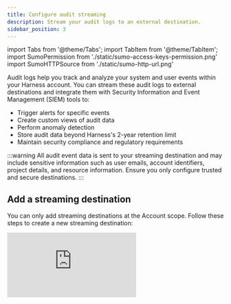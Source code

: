 ```yaml
---
title: Configure audit streaming
description: Stream your audit logs to an external destination.
sidebar_position: 3
---
```


import Tabs from '@theme/Tabs';
import TabItem from '@theme/TabItem';
import SumoPermission from './static/sumo-access-keys-permission.png'
import SumoHTTPSource from './static/sumo-http-url.png'

Audit logs help you track and analyze your system and user events within your Harness account. You can stream these audit logs to external destinations and integrate them with Security Information and Event Management (SIEM) tools to:

- Trigger alerts for specific events
- Create custom views of audit data
- Perform anomaly detection
- Store audit data beyond Harness's 2-year retention limit
- Maintain security compliance and regulatory requirements

:::warning
All audit event data is sent to your streaming destination and may include sensitive information such as user emails, account identifiers, project details, and resource information. Ensure you only configure trusted and secure destinations.
:::

## Add a streaming destination

You can only add streaming destinations at the Account scope. Follow these steps to create a new streaming destination:

<Tabs>
<TabItem value="interactive" label="Interactive">
    <iframe
    src="https://app.tango.us/app/embed/8ac0ca21-8490-472e-bcdf-036c4aebe816"
    style={{ minHeight: '640px', width: '100%' }}
    sandbox="allow-scripts allow-top-navigation-by-user-activation allow-popups allow-same-origin"
    security="restricted"
    title="Apply Branding Changes in Harness"
    referrerPolicy="strict-origin-when-cross-origin"
    frameBorder="0"
    webkitAllowFullScreen
    mozAllowFullScreen
    allowFullScreen
    />
</TabItem>
<TabItem value="manual" label="Manual">

1. In your Harness account, select **Account Settings**.

2. Navigate to **Security and Governance** > **Audit Trail** > **Audit Log Streaming**.

3. Select **New Streaming Destination** to open the configuration settings.

4. Enter a name for the streaming destination.

5. (Optional) Enter a description and tag(s) for the streaming destination.

6. Select **Continue** to proceed.
</TabItem>
</Tabs>

## Configure the streaming connector

Once a streaming destination is added, you're ready to configure the streaming connector. For object storage services(AWS S3), you can choose to stream audit events in either JSON and NDJSON formats.

<Tabs>
<TabItem value="S3" label="Amazon S3" default>

To configure the Amazon S3 streaming connector:

1. Select **Amazon S3**.

2. In **Select Connector**, select an existing AWS Cloud Provider connector or create a new one.

   You must use the **Connect through a Harness Delegate** connectivity mode option when you set up your AWS Cloud Provider connector. Audit streaming does not support the **Connect through Harness Platform** connector option.

   Go to [Add an AWS connector](../../connectors/cloud-providers/add-aws-connector.md) for steps to create a new AWS Cloud Provider connector.

3. Select **Apply Selected**.

4. Select the **Format** of the data — either [JSON or NDJSON](#example-audit-event).

  :::note
  [NDJSON](https://en.wikipedia.org/wiki/JSON_streaming#Newline-delimited_JSON) format is supported in Harness Delegate version 25.10.87100 or later. 
  :::

    ![](./static/streaming-connector-aws-format.png)

5. In **Amazon S3 Bucket**, enter the bucket name.

   Harness writes all the streaming records to this destination.

   ![](../../governance/audit-trail/static/streaming-connector.png)

6. Select **Save** and **Continue**.

7. After the connection test is successful, select **Finish**.

   The streaming destination gets configured and appears in the list of destinations under **Audit Log Streaming**. By default the destination is inactive.

  **Amazon S3 audit file details**

  Here is an example of an audit stream file in one of the Amazon S3 buckets.

  ![](../../governance/audit-trail/static/s3-auditstream-file.png)

</TabItem>
<TabItem value="GCS" label="GCP GCS" default>

:::note
Currently, this feature is behind the feature flag `PL_GCP_GCS_STREAMING_DESTINATION_ENABLED`. Additionally, if you are using OIDC credentials, you will need the `PL_GCP_OIDC_AUTHENTICATION` feature flag. 

Contact [Harness Support](mailto:support@harness.io) to enable the feature.
:::

To configure the GCP GCS streaming connector:

1. Select **GCP GCS**.

2. In **Select Connector**, select an existing GCP connector or create a new one.

   You can use either the **Connect through a Harness Delegate** or **Connect through Harness Platform** connectivity mode options when setting up your GCP connector. Audit streaming supports both options.

   Go to [Add an GCP connector](../../connectors/cloud-providers/connect-to-google-cloud-platform-gcp.md) for steps to create a new GCP Provider connector.

3. Select **Apply Selected**.

4. In **Google Cloud Storage Bucket**, enter the bucket name. Harness writes all the streaming records to this destination.

    ![](./static/streaming-connector-gcp.png)

5. Select **Save** and **Continue**.

6. After the connection test is successful, select **Finish**.

   The streaming destination gets configured and appears in the list of destinations under **Audit Log Streaming**. By default the destination is inactive.

</TabItem>
<TabItem value="Splunk" label="Splunk">

:::note
Currently, this feature is behind the feature flag `PL_AUDIT_STREAMING_USING_SPLUNK_HEC_ENABLE` and requires Harness Delegate version 82500 or later. Contact [Harness Support](mailto:support@harness.io) to enable the feature.
:::

:::info
Splunk audit log streaming is compatible with Splunk enterprise and SaaS.
:::

To configure the Splunk streaming connector:

1. Select **Splunk**.

2. In **Select Connector**, select an existing Splunk connector or create a new one.

   :::important
   When you set up your Splunk connector, you must:

   - Select HEC Authentication
   - Set up and use your Splunk HEC token.
   - Use the **Connect through a Harness Delegate** connectivity mode option. Audit streaming does not support the **Connect through Harness Platform** connector option.

3. Select **Apply Selected**, then select **Save and Continue**.

4. Select the **Format** of the data — either JSON or NDJSON.

5. After the connection test is successful, select **Finish**.

   The streaming destination gets configured and appears in the list of destinations under **Audit Log Streaming**. By default the destination is inactive.

:::info troubleshoot HEC configurations
At times, you might experience issues with the HEC connector. Here are some troubleshooting steps you can take to resolve common issues.

- You should set HEC connectors without a declared `SourceType`. Although the data will be JSON-formatted, it is not declared as such. Setting a `SourceType` as `JSON` might filter data from the stream.

   ![](../../governance/audit-trail/static/hec_connector_notype.png)

- Harness utilizes the following [standard endpoints](https://docs.splunk.com/Documentation/Splunk/9.2.1/Data/HECRESTendpoints) and appends them automatically to the customer's URL. They are not customizable.
   - `/services/collector/event`
   - `/services/collector/health`
   - `/services/server/info`
:::
</TabItem>

<TabItem value="sumo-logic" label="Sumo Logic">

  :::note
  Currently, this feature is behind the feature flag `PL_ENABLE_SUMOLOGIC_AUDIT_STREAMING` and requires Harness Delegate version 85500 or later. Contact [Harness Support](mailto:support@harness.io) to enable the feature.
  :::

  :::info Important note
  Starting with Harness Delegate version 25.10.87100, each audit event is streamed as a separate log line in Sumo Logic.
  <details>
  <summary>Example event streamed to Sumo Logic</summary>
  ```json
    {
    "event": "Harness-Audit-Event-68ffa287f277183fb388a560",
    "fields": {
      "auditResource.identifier": "string",
      "auditResourceScope.accountIdentifier": "string",
      "auditEventAuthor.principal.type": "string",
      "auditEventAuthor.principal.identifier": "string",
      "auditAction": "string",
      "auditEventMetadata.batchId": "string",
      "auditHttpRequestInfo.requestMethod": "string",
      "auditResource.type": "string",
      "auditModule": "string",
      "auditEventId": "string",
      "auditEventTime": "number",
      "auditEventAuthor.principal.email": "string",
      "auditHttpRequestInfo.clientIP": "string"
      }
    } 
  ```
  </details>
  :::

  :::info **Prerequisites**

    1. Sumo Logic's [Access ID and Access Key](https://help.sumologic.com/docs/manage/security/access-keys/). An Access Key can have two scope types: [Default and Custom](https://help.sumologic.com/docs/manage/security/access-keys/#create-an-access-key). If selecting Custom, ensure you enable the permissions shown in the image below. 
        <img src={SumoPermission} width="400"/>

    2. [HTTP Source Address](https://help.sumologic.com/docs/send-data/hosted-collectors/http-source/) to receive logs.
  :::

  To configure Sumo Logic as a New Streaming Destination:

  1. Select **Sumo Logic**.
  
  2. In **Select Connector**, select an existing connector or create a new one. For now, let's add a new connector.  

        ![sumo-stream-connector](./static/sumo-stream-connect.png)
            
      - Click New Connector → Add a name, description, and tags accordingly.

      - Add the Sumo Logic API server URL. To know your Sumo Logic API Endpoint refer [Sumo Logic documentation ](https://help.sumologic.com/docs/api/getting-started/#sumo-logic-endpoints-by-deployment-and-firewall-security) 
            
      - Add Sumo Logic Access ID and Access Key. You can either [add new secrets](https://developer.harness.io/docs/platform/secrets/add-use-text-secrets/) or use existing ones. For now, we have used the existing secrets as shown in the GIF below.

      - Complete the Delegate setup → Save and Continue.

        ![add-sumo-logic-connector](./static/sumo-add-configure-streaming.gif)

      - Verify the connection and click Finish to complete the setup. 

  3. Add the HTTP Source Address. Click Save and Continue to proceed.
          
      ![sumo-http-stream](./static/streaming-connector-http-source.png) 

  4. Verify the connection and click on Finish.

    :::warning Troubleshoot a Sumo Logic Streaming destination
      
      - Verify that the correct HTTP Source Address is provided. If an incorrect address is entered, logs will not be streamed, and an error will appear in the Harness UI.

      - Ensure that the access keys are valid and have the required permissions. If an invalid Access ID or Access Key is provided, or if the key does not have the required permissions, Sumo Logic will not generate an error message, and you will not see any error shown in the Harness UI.
    :::

</TabItem>

</Tabs>

## Activate or deactivate streaming

1. To start streaming to this destination, toggle the status to Active. Audit logs will begin writing once the destination is activated and are streamed every 30 minutes.

2. You can pause audit streaming, preventing any new audit events from being streamed to the configured endpoint by setting the status to **Inactive**.

   When you reactivate the streaming destination, Harness starts streaming the audit logs from the point where it was paused.

## Update audit stream

You can change the audit stream configuration by clicking three dots beside the stream destination. This opens a pop-up menu with the following options:

- **Edit:** Select a different streaming destination or make changes to the existing destination.

- **Delete:** Delete the audit stream destination. You must set the audit stream destination to inactive before you can delete it.

   ![](../../governance/audit-trail/static/edit-delete.png)

## Payload schema

Streamed audit events have a predictable schema in the body of the response.

|**Field**       |  **Description**     |   **Is required**    |
|  ---  |  ---  |  ---  |
|   auditEventId    |  Unique ID for the audit event.     |   Required    |
|   auditEventAuthor    |  [Principal](/docs/platform/role-based-access-control/rbac-in-harness#rbac-components) attached with audit event.    |   Required    |
|    auditModule   | Module for which the audit event is generated.      |   Required    |
|   auditResource    |  Resource audited.     |  Required     |
|   auditResourceScope    |  [Scope](/docs/platform/role-based-access-control/rbac-in-harness#permissions-hierarchy-scopes) of the audited resource.     |   Required    |
|  auditAction     |  Action on the audited resource.     |  Required     |
|    auditEventTime   |  Date and time of the event.     | Required      |
|   auditHttpRequestInfo    |  Details of the HTTP request.     |  Optional     |


### Example audit event

This file contains a list of audit events in JSON format. Key points about the audit stream file naming convention:

- The file name includes three timestamps: `<t1>_<t2>_<t3>`.
- `<t1>` and `<t2>` indicate the time range of the audit events in the file. This range is provided for reference only and may not always be accurate. Timestamps can also be out of range if there is a delay in capturing events.
- `<t3>` represents the time when the file was written.

<Tabs>
<TabItem value="JSON" label="JSON" default>

In JSON format, an array of object is streamed per batch. Each object in the array represents an audit event.

```json
{
  "$schema": "http://json-schema.org/draft-04/schema#",
  "type": "object",
  "properties": {
    "auditEventId": {
      "type": "string"
      "description":"Unique ID for each audit event"
    },
    "auditEventAuthor": {
      "type": "object",
      "properties": {
        "principal": {
          "type": "object",
          "properties": {
            "type": {
              "type": "string"
            },
            "identifier": {
              "type": "string"
            },
            "email": {
              "type": "string"
            }
          },
          "required": [
            "type",
            "identifier",
          ]
        }
      },
      "required": [
        "principal"
      ]
      "description":"Information about Author of the audit event"
    },
    "auditModule": {
      "type": "string"
      "description":"Information about Module of audit event origin"
    },
    "auditResource": {
      "type": "object",
      "properties": {
        "type": {
          "type": "string"
        },
        "identifier": {
          "type": "string"
        }
      },
      "required": [
        "type",
        "identifier"
      ]
      "description":"Information about resource for which Audit event was generated"
    },
    "auditResourceScope": {
      "type": "object",
      "properties": {
        "accountIdentifier": {
          "type": "string"
        },
        "orgIdentifier": {
          "type": "string"
        },
        "projectIdentifier": {
          "type": "string"
        }
      },
      "required": [
        "accountIdentifier",
      ]
      "description":"Information about scope of the resource in Harness"
    },
    "auditAction": {
      "type": "string"
      "description":"Action CREATE,UPDATE,DELETE,TRIGGERED,ABORTED,FAILED , Not exhaustive list of events"
    },
    "auditHttpRequestInfo": {
      "type": "object",
      "properties": {
        "requestMethod": {
          "type": "string"
        }
        "clientIP": {
          "type": "string"
        }
      },
      "required": [
        "requestMethod",
        "clientIP"
      ]
      "description":"Information about HTTP Request"
    },
    "auditEventTime": {
      "type": "string"
      "description":"Time of auditEvent in milliseconds"
    }
  },
  "required": [
    "auditEventId",
    "auditEventAuthor",
    "auditModule",
    "auditResource",
    "auditResourceScope",
    "auditAction",
    "auditEventTime",
  ]
}
```
</TabItem>

<TabItem value="NDJSON" label="NDJSON" default>

In NDJSON format, each audit event is streamed as a single log line with the following structure:

```json
{
  "auditEventId": "string",
  "auditEventAuthor": {
    "principal": {
      "type": "string",
      "identifier": "string"
    }
  },
  "auditModule": "string",
  "auditResource": {
    "type": "string",
    "identifier": "string"
  },
  "auditResourceScope": {
    "accountIdentifier": "string"
  },
  "auditAction": "string",
  "auditHttpRequestInfo": {
    "requestMethod": "string",
    "clientIP": "string"
  },
  "auditEventTime": "number",
  "auditEventMetadata": {
    "batchId": "string"
  }
}

```
</TabItem>
</Tabs>